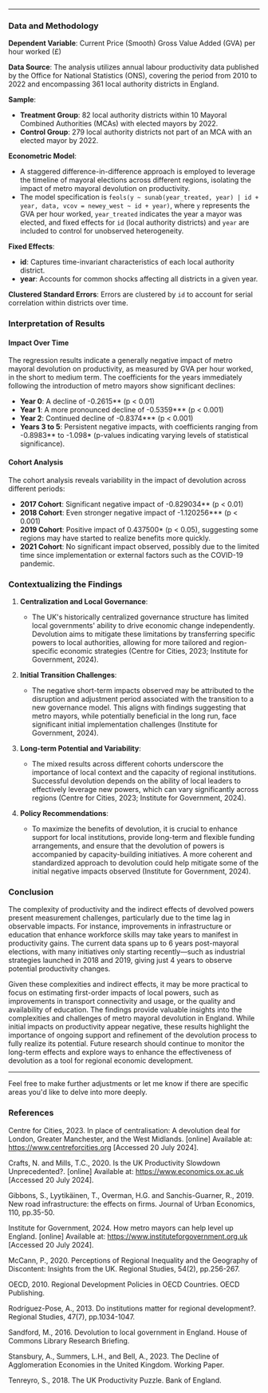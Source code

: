 
---

### Data and Methodology

**Dependent Variable**: Current Price (Smooth) Gross Value Added (GVA) per hour worked (£)

**Data Source**: The analysis utilizes annual labour productivity data published by the Office for National Statistics (ONS), covering the period from 2010 to 2022 and encompassing 361 local authority districts in England.

**Sample**: 
- **Treatment Group**: 82 local authority districts within 10 Mayoral Combined Authorities (MCAs) with elected mayors by 2022.
- **Control Group**: 279 local authority districts not part of an MCA with an elected mayor by 2022.

**Econometric Model**: 
- A staggered difference-in-difference approach is employed to leverage the timeline of mayoral elections across different regions, isolating the impact of metro mayoral devolution on productivity. 
- The model specification is `feols(y ~ sunab(year_treated, year) | id + year, data, vcov = newey_west ~ id + year)`, where `y` represents the GVA per hour worked, `year_treated` indicates the year a mayor was elected, and fixed effects for `id` (local authority districts) and `year` are included to control for unobserved heterogeneity.

**Fixed Effects**: 
- **id**: Captures time-invariant characteristics of each local authority district. 
- **year**: Accounts for common shocks affecting all districts in a given year.

**Clustered Standard Errors**: Errors are clustered by `id` to account for serial correlation within districts over time.

### Interpretation of Results

#### Impact Over Time

The regression results indicate a generally negative impact of metro mayoral devolution on productivity, as measured by GVA per hour worked, in the short to medium term. The coefficients for the years immediately following the introduction of metro mayors show significant declines:

- **Year 0**: A decline of -0.2615\*\* (p < 0.01)
- **Year 1**: A more pronounced decline of -0.5359\*\*\* (p < 0.001)
- **Year 2**: Continued decline of -0.8374\*\*\* (p < 0.001)
- **Years 3 to 5**: Persistent negative impacts, with coefficients ranging from -0.8983\*\* to -1.098\* (p-values indicating varying levels of statistical significance).

#### Cohort Analysis

The cohort analysis reveals variability in the impact of devolution across different periods:
- **2017 Cohort**: Significant negative impact of -0.829034\*\* (p < 0.01) 
- **2018 Cohort**: Even stronger negative impact of -1.120256\*\*\* (p < 0.001) 
- **2019 Cohort**: Positive impact of 0.437500\* (p < 0.05), suggesting some regions may have started to realize benefits more quickly.
- **2021 Cohort**: No significant impact observed, possibly due to the limited time since implementation or external factors such as the COVID-19 pandemic.

### Contextualizing the Findings

1. **Centralization and Local Governance**:
    - The UK's historically centralized governance structure has limited local governments' ability to drive economic change independently. Devolution aims to mitigate these limitations by transferring specific powers to local authorities, allowing for more tailored and region-specific economic strategies (Centre for Cities, 2023; Institute for Government, 2024).

2. **Initial Transition Challenges**:
    - The negative short-term impacts observed may be attributed to the disruption and adjustment period associated with the transition to a new governance model. This aligns with findings suggesting that metro mayors, while potentially beneficial in the long run, face significant initial implementation challenges (Institute for Government, 2024).

3. **Long-term Potential and Variability**:
    - The mixed results across different cohorts underscore the importance of local context and the capacity of regional institutions. Successful devolution depends on the ability of local leaders to effectively leverage new powers, which can vary significantly across regions (Centre for Cities, 2023; Institute for Government, 2024).

4. **Policy Recommendations**:
    - To maximize the benefits of devolution, it is crucial to enhance support for local institutions, provide long-term and flexible funding arrangements, and ensure that the devolution of powers is accompanied by capacity-building initiatives. A more coherent and standardized approach to devolution could help mitigate some of the initial negative impacts observed (Institute for Government, 2024).

### Conclusion

The complexity of productivity and the indirect effects of devolved powers present measurement challenges, particularly due to the time lag in observable impacts. For instance, improvements in infrastructure or education that enhance workforce skills may take years to manifest in productivity gains. The current data spans up to 6 years post-mayoral elections, with many initiatives only starting recently—such as industrial strategies launched in 2018 and 2019, giving just 4 years to observe potential productivity changes.

Given these complexities and indirect effects, it may be more practical to focus on estimating first-order impacts of local powers, such as improvements in transport connectivity and usage, or the quality and availability of education. The findings provide valuable insights into the complexities and challenges of metro mayoral devolution in England. While initial impacts on productivity appear negative, these results highlight the importance of ongoing support and refinement of the devolution process to fully realize its potential. Future research should continue to monitor the long-term effects and explore ways to enhance the effectiveness of devolution as a tool for regional economic development.

---

Feel free to make further adjustments or let me know if there are specific areas you'd like to delve into more deeply.

### References

Centre for Cities, 2023. In place of centralisation: A devolution deal
for London, Greater Manchester, and the West Midlands. [online]
Available at: <https://www.centreforcities.org> [Accessed 20 July 2024].

Crafts, N. and Mills, T.C., 2020. Is the UK Productivity Slowdown
Unprecedented?. [online] Available at: <https://www.economics.ox.ac.uk>
[Accessed 20 July 2024].

Gibbons, S., Lyytikäinen, T., Overman, H.G. and Sanchis-Guarner, R.,
2019. New road infrastructure: the effects on firms. Journal of Urban
Economics, 110, pp.35-50.

Institute for Government, 2024. How metro mayors can help level up
England. [online] Available at:
<https://www.instituteforgovernment.org.uk> [Accessed 20 July 2024].

McCann, P., 2020. Perceptions of Regional Inequality and the Geography
of Discontent: Insights from the UK. Regional Studies, 54(2),
pp.256-267.

OECD, 2010. Regional Development Policies in OECD Countries. OECD
Publishing.

Rodríguez-Pose, A., 2013. Do institutions matter for regional
development?. Regional Studies, 47(7), pp.1034-1047.

Sandford, M., 2016. Devolution to local government in England. House of
Commons Library Research Briefing.

Stansbury, A., Summers, L.H., and Bell, A., 2023. The Decline of
Agglomeration Economies in the United Kingdom. Working Paper.

Tenreyro, S., 2018. The UK Productivity Puzzle. Bank of England.
